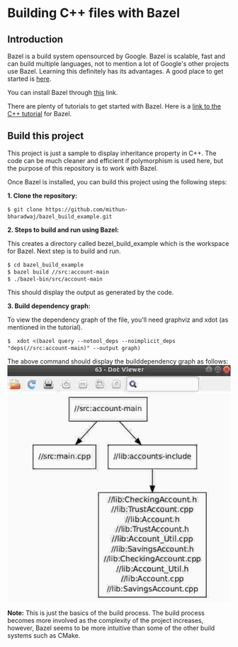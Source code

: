 # Building C++ files with Bazel

## Introduction

Bazel is a build system opensourced by Google. Bazel is scalable, fast and can build multiple languages, not to mention a lot of Google's other projects use Bazel. 
Learning this definitely has its advantages. A good place to get started is [here](https://bazel.build/).

You can install Bazel through [this](https://docs.bazel.build/versions/master/install-ubuntu.html) link.

There are plenty of tutorials to get started with Bazel. Here is a [link to the C++ tutorial](https://docs.bazel.build/versions/master/tutorial/cpp.html) for Bazel.

## Build this project
This project is just a sample to display inheritance property in C++. The code can be much cleaner and efficient if polymorphism is used here, but the purpose of this repository is to work with Bazel.

Once Bazel is installed, you can build this project using the following steps:

**1. Clone the repository:**
```
$ git clone https://github.com/mithun-bharadwaj/bazel_build_example.git
```

**2. Steps to build and run using Bazel:**

This creates a directory called bezel_build_example which is the workspace for Bazel. Next step is to build and run.
```
$ cd bazel_build_example
$ bazel build //src:account-main
$ ./bazel-bin/src/account-main
```

This should display the output as generated by the code.

**3. Build dependency graph:**

To view the dependency graph of the file, you'll need graphviz and xdot (as mentioned in the tutorial).
```
$  xdot <(bazel query --notool_deps --noimplicit_deps "deps(//src:account-main)" --output graph)
```

The above command should display the builddependency graph as follows:
![alt text](https://github.com/mithun-bharadwaj/bazel_build_example/blob/master/bazel_build_dependency_graph.jpg)

**Note:** This is just the basics of the build process. The build process becomes more involved as the complexity of the project increases, however, Bazel seems to be more intuitive than some of the other build systems such as CMake.
